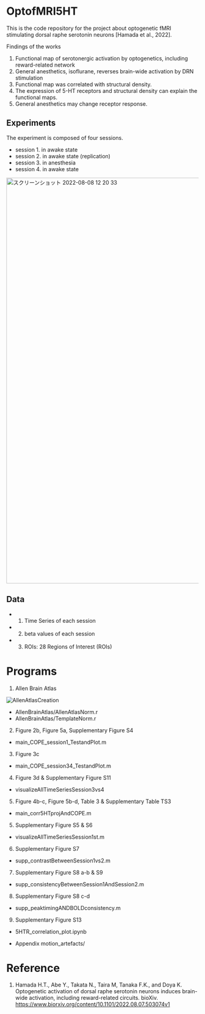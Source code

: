 # OptofMRI5HT
This is the code repository for the project about optogenetic fMRI stimulating dorsal raphe serotonin neurons [Hamada et al., 2022].

Findings of the works
1. Functional map of serotonergic activation by optogenetics, including reward-related network
2. General anesthetics, isoflurane, reverses brain-wide activation by DRN stimulation
3. Functional map was correlated with structural density.
4. The expression of 5-HT receptors and structural density can explain the functional maps.
5. General anesthetics may change receptor response.

## Experiments
The experiment is composed of four sessions.
- session 1. in awake state 
- session 2. in awake state (replication)
- session 3. in anesthesia
- session 4. in awake state

<img width="1062" alt="スクリーンショット 2022-08-08 12 20 33" src="https://user-images.githubusercontent.com/2386591/183331826-1c81c660-2095-46f1-b9bc-14715fc2956c.png">

## Data
- 1. Time Series of each session
- 2. beta values of each session
- 3. ROIs: 28 Regions of Interest (ROIs)

# Programs
1. Allen Brain Atlas

![AllenAtlasCreation](https://user-images.githubusercontent.com/2386591/186835611-04562f9d-765d-4a94-9f04-854ccd046280.png)

- AllenBrainAtlas/AllenAtlasNorm.r
- AllenBrainAtlas/TemplateNorm.r 

2. Figure 2b, Figure 5a, Supplementary Figure S4

- main_COPE_session1_TestandPlot.m

3. Figure 3c

- main_COPE_session34_TestandPlot.m

4. Figure 3d & Supplementary Figure S11

- visualizeAllTimeSeriesSession3vs4
  
5. Figure 4b-c, Figure 5b-d, Table 3 & Supplementary Table TS3

- main_corr5HTprojAndCOPE.m

5. Supplementary Figure S5 & S6

- visualizeAllTimeSeriesSession1st.m

6. Supplementary Figure S7

- supp_contrastBetweenSession1vs2.m

7. Supplementary Figure S8 a-b & S9

- supp_consistencyBetweenSession1AndSession2.m

8. Supplementary Figure S8 c-d

- supp_peaktimingANDBOLDconsistency.m

9. Supplementary Figure S13

- 5HTR_correlation_plot.ipynb

- Appendix
motion_artefacts/

# Reference
1. Hamada H.T., Abe Y.,  Takata N., Taira M, Tanaka F.K., and Doya K. Optogenetic activation of dorsal raphe serotonin neurons induces brain-wide activation, including reward-related circuits. bioXiv. https://www.biorxiv.org/content/10.1101/2022.08.07.503074v1
